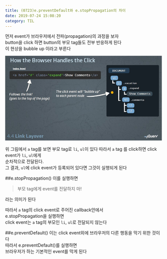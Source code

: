 ```yaml
---
title: (0723)e.preventDefault와 e.stopPropagation의 차이
date: 2019-07-24 15:08:20
category: TIL
---
```


먼저 event가 브라우저에서 전파(propagation)의 과정을 보자  
button을 click 하면 button의 부모 tag들도 전부 반응하게 된다  
이 현상을 bubble up 이라고 부른다

![](./images/clickEvent.jpeg)

위 그림에서 `a` tag를 보면 부모 tag로 `li`, `ul`이 있다
따라서 `a` tag 를 click하면 click event가 `li`, `ul`에게  
순차적으로 전달된다.  
그 결과, `ul`에 click event가 등록되어 있다면 그것이 실행되게 된다

##e.stopPropagation()
이를 실행하면

> 부모 tag에게 event를 전달하지 마!

라는 의미가 된다

따라서 `a` tag의 click event로 주어진 callback안에서  
e.stopPropagation을 실행하면  
click event는 `a` tag의 부모인 `li`, `ul`로 전달되지 않는다

##e.preventDefault()
이는 click event외에 브라우저의 다른 행동을 막기 위한 것이다  
따라서 e.preventDefault()를 실행하면  
브라우저가 하는 기본적인 event를 막게 된다
